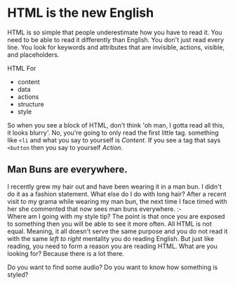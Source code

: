 # HTML is the new English

HTML is so simple that people underestimate how you have to read it. You need to be able to read it differently than English. You don't just read every line. You look for keywords and attributes that are invisible, actions, visible, and placeholders.

HTML For
- content
- data
- actions
- structure
- style

So when you see a block of HTML, don't think 'oh man, I gotta read all this, it looks blurry'. No, you're going to only read the first little tag. something like `<li` and what you say to yourself is _Content_. If you see a tag that says `<button` then you say to yourself _Action_.

## Man Buns are everywhere.
I recently grew my hair out and have been wearing it in a man bun. I didn't do it as a fashion statement. What else do I do with long hair? After a recent visit to my grama while wearing my man bun, the next time I face timed with her she commented that now sees man buns everywhere. :-\
Where am I going with my style tip? The point is that once you are exposed to something then you will be able to see it more often. All HTML is not equal. Meaning, it all doesn't serve the same purpose and you do not read it with the same _left to right_ mentality you do reading English. But just like reading, you need to form a reason you are reading HTML. What are you looking for? Because there is a lot there.

Do you want to find some audio?
Do you want to know how something is styled?


